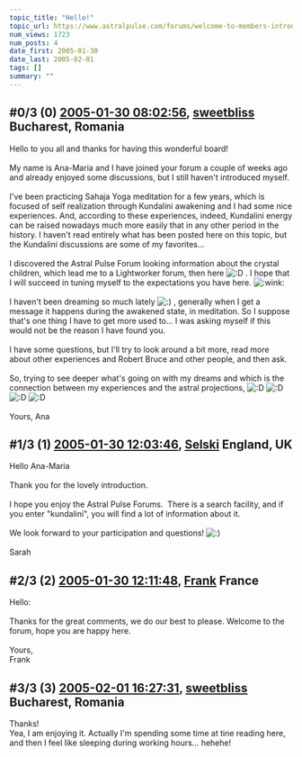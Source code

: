```yaml
---
topic_title: "Hello!"
topic_url: https://www.astralpulse.com/forums/welcome-to-members-introductions!/hello%21-16868
num_views: 1723
num_posts: 4
date_first: 2005-01-30
date_last: 2005-02-01
tags: []
summary: ""
---
```


## \#0/3 (0) [2005-01-30 08:02:56](https://www.astralpulse.com/forums/index.php?msg=145843), [sweetbliss](https://www.astralpulse.com/forums/profile/?u=8003) Bucharest, Romania ##
<section>
Hello to you all and thanks for having this wonderful board!
<br>
<br>
My name is Ana-Maria and I have joined your forum a couple of weeks ago and already enjoyed some discussions, but I still haven't introduced myself.
<br>
<br>
I've been practicing Sahaja Yoga meditation for a few years, which is focused of self realization through Kundalini awakening and I had some nice experiences. And, according to these experiences, indeed, Kundalini energy can be raised nowadays much more easily that in any other period in the history. I haven't read entirely what has been posted here on this topic, but the Kundalini discussions are some of my favorites...
<br>
<br>
I discovered the Astral Pulse Forum looking information about the crystal children, which lead me to a Lightworker forum, then here
<img alt=":D" class="smiley" src="https://www.astralpulse.com/forums/Smileys/fugue/cheesy.png" title="Cheesy"/>
. I hope that I will succeed in tuning myself to the expectations you have here.
<img alt=":wink:" class="smiley" src="https://www.astralpulse.com/forums/Smileys/fugue/wink.png" title="Wink"/>
<br>
<br>
I haven't been dreaming so much lately
<img alt=":)" class="smiley" src="https://www.astralpulse.com/forums/Smileys/fugue/smiley.png" title="Smiley"/>
, generally when I get a message it happens during the awakened state, in meditation. So I suppose that's one thing I have to get more used to... I was asking myself if this would not be the reason I have found you.
<br>
<br>
I have some questions, but I'll try to look around a bit more, read more about other experiences and Robert Bruce and other people, and then ask.
<br>
<br>
So, trying to see deeper what's going on with my dreams and which is the connection between my experiences and the astral projections,
<img alt=":D" class="smiley" src="https://www.astralpulse.com/forums/Smileys/fugue/cheesy.png" title="Cheesy"/>
<img alt=":D" class="smiley" src="https://www.astralpulse.com/forums/Smileys/fugue/cheesy.png" title="Cheesy"/>
<img alt=":D" class="smiley" src="https://www.astralpulse.com/forums/Smileys/fugue/cheesy.png" title="Cheesy"/>
<img alt=":D" class="smiley" src="https://www.astralpulse.com/forums/Smileys/fugue/cheesy.png" title="Cheesy"/>
<br>
<br>
Yours, Ana
</section>

## \#1/3 (1) [2005-01-30 12:03:46](https://www.astralpulse.com/forums/index.php?msg=145867), [Selski](https://www.astralpulse.com/forums/profile/?u=6012) England, UK ##
<section>
Hello Ana-Maria
<br>
<br>
Thank you for the lovely introduction.
<br>
<br>
I hope you enjoy the Astral Pulse Forums.  There is a search facility, and if you enter "kundalini", you will find a lot of information about it.
<br>
<br>
We look forward to your participation and questions!
<img alt=":)" class="smiley" src="https://www.astralpulse.com/forums/Smileys/fugue/smiley.png" title="Smiley"/>
<br>
<br>
Sarah
</section>

## \#2/3 (2) [2005-01-30 12:11:48](https://www.astralpulse.com/forums/index.php?msg=145868), [Frank](https://www.astralpulse.com/forums/profile/?u=359) France ##
<section>
Hello:
<br>
<br>
Thanks for the great comments, we do our best to please. Welcome to the forum, hope you are happy here.
<br>
<br>
Yours,
<br>
Frank
</section>

## \#3/3 (3) [2005-02-01 16:27:31](https://www.astralpulse.com/forums/index.php?msg=146360), [sweetbliss](https://www.astralpulse.com/forums/profile/?u=8003) Bucharest, Romania ##
<section>
Thanks!
<br>
Yea, I am enjoying it. Actually I'm spending some time at tine reading here, and then I feel like sleeping during working hours... hehehe!
</section>